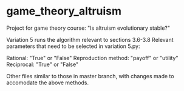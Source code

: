 # game_theory_altruism
Project for game theory course: "Is altruism evolutionary stable?"

Variation 5 runs the algorithm relevant to sections 3.6-3.8
Relevant parameters that need to be selected in variation 5.py:

Rational: "True" or "False"
Reproduction method: "payoff" or "utility"
Reciprocal: "True" or "False"

Other files similar to those in master branch, with changes made to accomodate the above methods.
